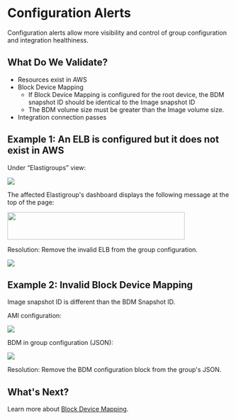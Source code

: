 # Configuration Alerts

Configuration alerts allow more visibility and control of group configuration and integration healthiness.

## What Do We Validate?

- Resources exist in AWS
- Block Device Mapping
  - If Block Device Mapping is configured for the root device, the BDM snapshot ID should be identical to the Image snapshot ID
  - The BDM volume size must be greater than the Image volume size.
- Integration connection passes

## Example 1: An ELB is configured but it does not exist in AWS

Under “Elastigroups” view:

<img src="/elastigroup/_media/corefeatures-config-alerts-01.png" />

The affected Elastigroup's dashboard displays the following message at the top of the page:

<img src="/elastigroup/_media/corefeatures-config-alerts-02.png" width="400" height="62" />

Resolution: Remove the invalid ELB from the group configuration.

<img src="/elastigroup/_media/corefeatures-config-alerts-03.png" />

## Example 2: Invalid Block Device Mapping

Image snapshot ID is different than the BDM Snapshot ID.

AMI configuration:

<img src="/elastigroup/_media/corefeatures-config-alerts-04.png" />

BDM in group configuration (JSON):

<img src="/elastigroup/_media/corefeatures-config-alerts-05.png" />

Resolution: Remove the BDM configuration block from the group's JSON.

## What's Next?

Learn more about [Block Device Mapping](elastigroup/features/compute/block-device-mapping.md).
